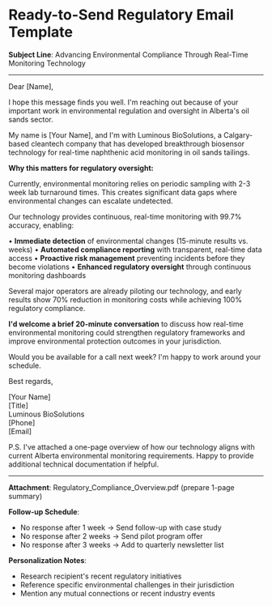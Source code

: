 # Ready-to-Send Regulatory Email Template

**Subject Line**: Advancing Environmental Compliance Through Real-Time Monitoring Technology

---

Dear [Name],

I hope this message finds you well. I'm reaching out because of your important work in environmental regulation and oversight in Alberta's oil sands sector.

My name is [Your Name], and I'm with Luminous BioSolutions, a Calgary-based cleantech company that has developed breakthrough biosensor technology for real-time naphthenic acid monitoring in oil sands tailings.

**Why this matters for regulatory oversight:**

Currently, environmental monitoring relies on periodic sampling with 2-3 week lab turnaround times. This creates significant data gaps where environmental changes can escalate undetected.

Our technology provides continuous, real-time monitoring with 99.7% accuracy, enabling:

• **Immediate detection** of environmental changes (15-minute results vs. weeks)
• **Automated compliance reporting** with transparent, real-time data access
• **Proactive risk management** preventing incidents before they become violations
• **Enhanced regulatory oversight** through continuous monitoring dashboards

Several major operators are already piloting our technology, and early results show 70% reduction in monitoring costs while achieving 100% regulatory compliance.

**I'd welcome a brief 20-minute conversation** to discuss how real-time environmental monitoring could strengthen regulatory frameworks and improve environmental protection outcomes in your jurisdiction.

Would you be available for a call next week? I'm happy to work around your schedule.

Best regards,

[Your Name]  
[Title]  
Luminous BioSolutions  
[Phone]  
[Email]  

P.S. I've attached a one-page overview of how our technology aligns with current Alberta environmental monitoring requirements. Happy to provide additional technical documentation if helpful.

---

**Attachment**: Regulatory_Compliance_Overview.pdf (prepare 1-page summary)

**Follow-up Schedule**: 
- No response after 1 week → Send follow-up with case study
- No response after 2 weeks → Send pilot program offer
- No response after 3 weeks → Add to quarterly newsletter list

**Personalization Notes**:
- Research recipient's recent regulatory initiatives
- Reference specific environmental challenges in their jurisdiction
- Mention any mutual connections or recent industry events
